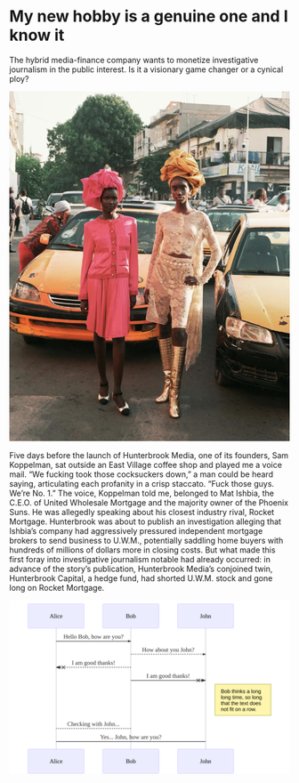 # My new hobby is a genuine one and I know it

The hybrid media-finance company wants to monetize investigative journalism in the public interest. Is it a visionary game changer or a cynical ploy?

![IMG\_2114.PNG](assets/_495650661462ece43a74db0a2e5aa8423f53476c.webp)

Five days before the launch of Hunterbrook Media, one of its founders, Sam Koppelman, sat outside an East Village coffee shop and played me a voice mail. “We fucking took those cocksuckers down,” a man could be heard saying, articulating each profanity in a crisp staccato. “Fuck those guys. We’re No. 1.” The voice, Koppelman told me, belonged to Mat Ishbia, the C.E.O. of United Wholesale Mortgage and the majority owner of the Phoenix Suns. He was allegedly speaking about his closest industry rival, Rocket Mortgage. Hunterbrook was about to publish an investigation alleging that Ishbia’s company had aggressively pressured independent mortgage brokers to send business to U.W.M., potentially saddling home buyers with hundreds of millions of dollars more in closing costs. But what made this first foray into investigative journalism notable had already occurred: in advance of the story’s publication, Hunterbrook Media’s conjoined twin, Hunterbrook Capital, a hedge fund, had shorted U.W.M. stock and gone long on Rocket Mortgage.

![](.build/4eff7f66c247fa7595c440ba54b8b67e3a96c1266080cffc1d918ce3ce57e3ea.svg)
